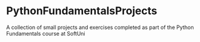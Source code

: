 # PythonFundamentalsProjects
 A collection of small projects and exercises completed as part of the Python Fundamentals course at SoftUni
